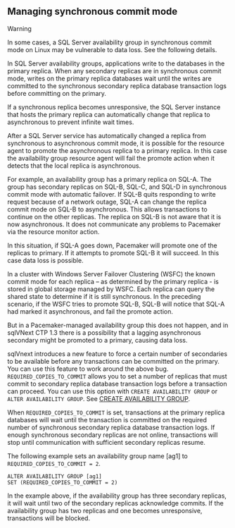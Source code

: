 ## Managing synchronous commit mode
<a name="sync-commit"></a>

>[!WARNING]
>In some cases, a SQL Server availability group in synchronous commit mode on Linux may be vulnerable to data loss. See the following details.

In SQL Server availability groups, applications write to the databases in the primary replica. When any secondary replicas are in synchronous commit mode, writes on the primary replica databases wait until the writes are committed to the synchronous secondary replica database transaction logs before committing on the primary. 

If a synchronous replica becomes unresponsive, the SQL Server instance that hosts the primary replica can automatically change that replica to asynchronous to prevent infinite wait times.

After a SQL Server service has automatically changed a replica from synchronous to asynchronous commit mode, it is possible for the resource agent to promote the asynchronous replica to a primary replica. In this case the availability group resource agent will fail the promote action when it detects that the local replica is asynchronous.

For example, an availability group has a primary replica on SQL-A. The group has secondary replicas on SQL-B, SQL-C, and SQL-D in synchronous commit mode with automatic failover. If SQL-B quits responding to write request because of a network outage, SQL-A can change the replica commit mode on SQL-B to asynchronous. This allows transactions to continue on the other replicas. The replica on SQL-B is not aware that it is now asynchronous. It does not communicate any problems to Pacemaker via the resource monitor action.

In this situation, if SQL-A goes down, Pacemaker will promote one of the replicas to primary. If it attempts to promote SQL-B it will succeed. In this case data loss is possible.

In a cluster with Windows Server Failover Clustering (WSFC) the known commit mode for each replica – as determined by the primary replica - is stored in global storage managed by WSFC. Each replica can query the shared state to determine if it is still synchronous. In the preceding scenario, if the WSFC tries to promote SQL-B, SQL-B will notice that SQL-A had marked it asynchronous, and fail the promote action.

But in a Pacemaker-managed availability group this does not happen, and in sqlVNext CTP 1.3 there is a possibility that a lagging asynchronous secondary might be promoted to a primary, causing data loss.

sqlVnext introduces a new feature to force a certain number of secondaries to be available before any transactions can be committed on the primary. You can use this feature to work around the above bug. `REQUIRED_COPIES_TO_COMMIT` allows you to set a number of replicas that must commit to secondary replica database transaction logs before a transaction can proceed. You can use this option with `CREATE AVAILABILITY GROUP` or `ALTER AVAILABILITY GROUP`. See [CREATE AVAILABILITY GROUP](http://msdn.microsoft.com/library/ff878399.aspx).

When `REQUIRED_COPIES_TO_COMMIT` is set, transactions at the primary replica databases will wait until the transaction is committed on the required number of synchronous secondary replica database transaction logs. If enough synchronous secondary replicas are not online, transactions will stop until communication with sufficient secondary replicas resume.

The following example sets an availability group name [ag1] to `REQUIRED_COPIES_TO_COMMIT = 2`.

```Transact-SQL
ALTER AVAILABILITY GROUP [ag1]
SET (REQUIRED_COPIES_TO_COMMIT = 2)
```

In the example above, if the availability group has three secondary replicas, it will wait until two of the secondary replicas acknowledge commits. If the availability group has two replicas and one becomes unresponsive, transactions will be blocked.
